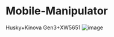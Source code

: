# Mobile-Manipulator
Husky+Kinova Gen3+XW5651
![image](https://user-images.githubusercontent.com/60951105/184886981-fa068cdc-ea83-4a6d-a313-9fdf0d4ceec1.png)
